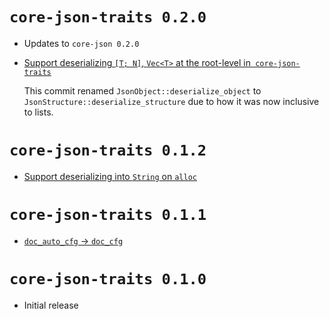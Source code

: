 # `core-json-traits 0.2.0`

- Updates to `core-json 0.2.0`
- [Support deserializing `[T; N]`, `Vec<T>` at the root-level in` core-json-traits`](https://github.com/core-json/core-json/commit/2bb8623c889b88fac748cc8fc7b13d7b352c232c)

  This commit renamed `JsonObject::deserialize_object` to
  `JsonStructure::deserialize_structure` due to how it was now inclusive to
  lists.

# `core-json-traits 0.1.2`

- [Support deserializing into `String` on `alloc`](https://github.com/core-json/core-json/commit/0107bc97c25ddd3e8abe356f693c687750269b2d)

# `core-json-traits 0.1.1`

- [`doc_auto_cfg` -> `doc_cfg`](https://github.com/core-json/core-json/commit/775367b8b4ad040ed9973af6f504ceb192683f0a)

# `core-json-traits 0.1.0`

- Initial release
